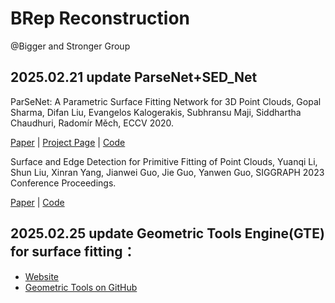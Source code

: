 # BRep Reconstruction
@Bigger and Stronger Group

## 2025.02.21 update ParseNet+SED_Net
ParSeNet: A Parametric Surface Fitting Network for 3D Point Clouds,
Gopal Sharma, Difan Liu, Evangelos Kalogerakis, Subhransu Maji, Siddhartha Chaudhuri, Radomír Měch,
ECCV 2020.

[Paper](https://arxiv.org/pdf/2003.12181.pdf) | [Project Page](https://hippogriff.github.io/parsenet/) | [Code](https://github.com/Hippogriff/parsenet-codebase)

Surface and Edge Detection for Primitive Fitting of Point Clouds,
Yuanqi Li, Shun Liu, Xinran Yang, Jianwei Guo, Jie Guo, Yanwen Guo,
SIGGRAPH 2023 Conference Proceedings.

[Paper](https://dl.acm.org/doi/10.1145/3588432.3591522) | [Code](https://github.com/yuanqili78/SED-Net)

## 2025.02.25 update Geometric Tools Engine(GTE) for surface fitting：
- [Website](https://www.geometrictools.com/)
- [Geometric Tools on GitHub](https://github.com/davideberly/GeometricTools)